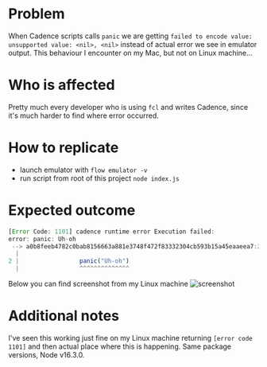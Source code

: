 # Problem
When Cadence scripts calls `panic` we are getting `failed to encode value: unsupported value: <nil>, <nil>` instead of actual error we see in emulator output. This behaviour I encounter on my Mac, but not on Linux machine...

# Who is affected
Pretty much every developer who is using `fcl` and writes Cadence, since it's much harder to find where error occurred.

# How to replicate
- launch emulator with `flow emulator -v`
- run script from root of this project `node index.js`

# Expected outcome
```js
[Error Code: 1101] cadence runtime error Execution failed:
error: panic: Uh-oh
 --> a0b8feeb4782c0bab8156663a881e3748f472f83332304cb593b15a45eaaeea7:2:16
  |
2 |                 panic("Uh-oh")
  |                 ^^^^^^^^^^^^^^
```

Below you can find screenshot from my Linux machine ![screenshot](https://user-images.githubusercontent.com/3136647/123161477-19dcd900-d478-11eb-9799-94424f3e12d7.png)


# Additional notes
I've seen this working just fine on my Linux machine returning `[error code 1101]` and then actual place where this is happening. 
Same package versions, Node v16.3.0.
